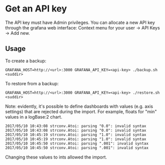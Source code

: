# Get an API key

The API key must have Admin privileges. You can allocate a new API key through
the grafana web interface: Context menu for your user -> API Keys -> Add new.

## Usage

To create a backup:
```
GRAFANA_HOST=http://<url>:3000 GRAFANA_API_KEY=<api-key> ./backup.sh <suddir>
```

To restore from a backup:
```
GRAFANA_HOST=http://<url>:3000 GRAFANA_API_KEY=<api-key> ./restore.sh <suddir>
```

Note: evidently, it's possible to define dashboards with values (e.g. axis
settings) that are rejected during the import. For example, floats for "min"
values in a logBase:2 chart.
```
2017/05/10 10:43:08 strconv.Atoi: parsing "0.0": invalid syntax
2017/05/10 10:43:08 strconv.Atoi: parsing "0.0": invalid syntax
2017/05/10 10:45:19 strconv.Atoi: parsing "1.0": invalid syntax
2017/05/10 10:45:19 strconv.Atoi: parsing "1.0": invalid syntax
2017/05/10 10:45:50 strconv.Atoi: parsing ".001": invalid syntax
2017/05/10 10:45:50 strconv.Atoi: parsing ".001": invalid syntax
```

Changing these values to ints allowed the import.
